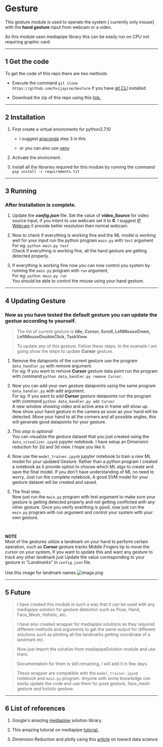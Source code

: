 # Gesture

This gesture module is used to operate the system [ currently only mouse] with the __hand gesture__ input from webcam or a video.

As this module uses mediapipe library this can be easily run on CPU not requiring graphic card.

---

## 1 Get the code

 To get the code of this repo there are two methods

- Execute the  command  `git clone https://github.com/hvijaycse/Gesture` if you have [git CLI](https://git-scm.com/downloads) installed.

- Download the zip of this repo using this [link.](https://github.com/hvijaycse/Gesture/archive/refs/heads/main.zip)

---

## 2 Installation

1. First create a virtual enviroments for python3.7.10

    - I suggest [anaconda](https://conda.io/projects/conda/en/latest/user-guide/tasks/manage-environments.html#creating-an-environment-with-commands) step 3 in this

    - or you can also use [venv](https://docs.python.org/3/library/venv.html)
  
2. Activate the enviroment.

3. Install all the libraries required for this module by running the command <br> `pip install -r requirements.txt`

---

## 3 Running

### After Installation is complete.

1. Update the __*config.json*__ file.
 Set the value of __video_Source__ for video source input, if you intent to use webcam set it to **0**. I suggest [IP Webcam](https://play.google.com/store/apps/details?id=com.pas.webcam&hl=en_IN&gl=US) it provide better resolution then normal webcam.

2. Now to check if everything is working fine and the ML model is working well for your input run the python program `main.py` with `test` argument
<br>For eg: `python main.py test`
<br>Check if everything is working fine, all the hand gesture are getting detected properly.

3. If everything is working fine now you can now control you system by running the `main.py` program with `run` argument,
<br>For eg: `python main.py run`
<br>You should be able to control the mouse using your hand gesture.

---

## 4 Updating Gesture

### Now as you have tested the default gesture you can update the gestue according to yourself.

> The list of current gesture is **Idle, Cursor, Scroll, LeftMouseDown, LeftMouseDoubleClick, TaskView**.
>
> To update any of this gesture. Follow these steps. In the example I am going show the steps to update **Cursor** gesture.

1. Remove the datapoints of the current gesture use the program `data_handler.py` with remove argument.<br>For eg: If you want to remove **Cursor** gesture data point run the program with command `python data_handler.py remove Cursor`.

2. Now you can add your own gesture datapoints using the same program `data_handler.py` with add argument.<br>For eg: If you want to add **Cursor** gesture datapoints run the program with command `python data_handler.py add Cursor`<br>
A new window showing video and active area in frame will show up. Now show your hand gesture in the camera as soon as your hand will be detected. Move your hand to all the corners and all possible angles, this will generate good datapoints for your gesture.

3. *This step is optional*<br> You can visualize the gesture dataset that you just created using the `data_visualizer.ipynb` jupyter notebook. I have setup an Dimension reduction for 2d and 3d view. I hope you like it.
4. Now use the `model_trainer.ipynb` jupyter notebook to train a new ML model for your updated Gesture. Rather than a python program I created a notebook as it provide option to choose which ML algo to create and save the final model. If you don't have understanding of ML no need to worry, Just run the complete notebook, A good SVM model for your gesture dataset will be created and saved.

5. The final step.<br>Now just run the `main.py` program with test argument to make sure your gesture is getting detected properly and not getting conflicted with any other gesture. Once you verify everthing is good, now just run the `main.py` program with run argument and control your system with your own gesture.

<br>

**NOTE**
<br>
Most of the gestures utilize a landmark on your hand to perform certain operation, such as **Cursor** gesture tracks Middle Fingers tip to move the cursor on your system, If you want to update this and want any gesture to track any other landmark just Update the value corresponding to your gesture in *"Landmarks"* in `config.json` file.
<br>
<br>
Use this image for landmark names ![image.png](https://google.github.io/mediapipe/images/mobile/hand_landmarks.png)

---

## 5 Future

>I have created this module in such a way that it can be used with any mediapipe solution for gesture detection such as Pose, Hand, Face_Mesh, Holistic, etc.

>I have also created wrapper for mediapipe solutions as they required different methods and arguments to get the same output for different solutions such as plotting all the landmarks getting coordinate of a landmark etc.

> Now just import the solution from mediapipeSolution module and use them.

> Documentation for them is still remaining, I will add it in few days.

> These wrapper are compatible with the `model_trainer.ipynb` notebook and `main.py` program. Anyone with some knowledge can easily update the code and use them for pose gesture, face_mesh gesture and holistic gesture.

---

## 6 List of references

1. Google's amazing [mediapipe](https://google.github.io/mediapipe/solutions/solutions.html) solution library.

2. This amazing tutorial on mediapipe [tutorial.](https://www.youtube.com/watch?v=01sAkU_NvOY)

3. Dimension Reduction and plotly using this [article](https://towardsdatascience.com/dimensionality-reduction-for-data-visualization-pca-vs-tsne-vs-umap-be4aa7b1cb29?gi=886aeece222f) on toward data science
